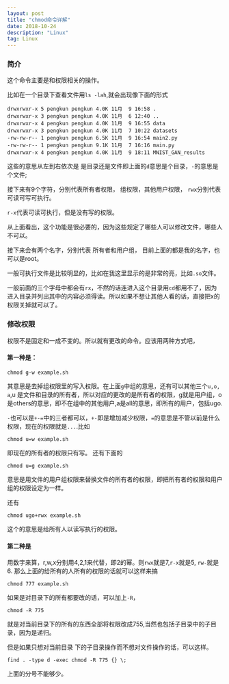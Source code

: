 ```yaml
---
layout: post
title: "chmod命令详解"
date: 2018-10-24
description: "Linux"
tag: Linux
---   
```


### 简介
这个命令主要是和权限相关的操作。

比如在一个目录下查看文件用`ls -lah`,就会出现像下面的形式

```
drwxrwxr-x 5 pengkun pengkun 4.0K 11月  9 16:58 .
drwxrwxr-x 3 pengkun pengkun 4.0K 11月  6 12:40 ..
drwxrwxr-x 4 pengkun pengkun 4.0K 11月  9 16:55 data
drwxrwxr-x 3 pengkun pengkun 4.0K 11月  7 10:22 datasets
-rw-rw-r-- 1 pengkun pengkun 6.5K 11月  9 16:54 main2.py
-rw-rw-r-- 1 pengkun pengkun 9.1K 11月  7 16:16 main.py
drwxrwxr-x 4 pengkun pengkun 4.0K 11月  9 18:11 MNIST_GAN_results

```

这些的意思从左到右依次是
是目录还是文件即上面的`d`意思是个目录，`-`的意思是个文件;

接下来有9个字符，分别代表所有者权限， 组权限，其他用户权限，
`rwx`分别代表可读可写可执行。

`r-x`代表可读可执行，但是没有写的权限。

从上面看出，这个功能是很必要的，因为这些规定了哪些人可以修改文件，哪些人不可以。

接下来会有两个名字，分别代表 所有者和用户组， 目前上面的都是我的名字，也可以是root。

一般可执行文件是比较明显的，比如在我这里显示的是非常的亮，比如`.so`文件。

一般前面的三个字母中都会有`rx`，不然的话连进入这个目录用`cd`都用不了，因为进入目录并列出其中的内容必须得读。所以如果不想让其他人看的话，直接把x的权限关掉就可以了。

### 修改权限

权限不是固定和一成不变的。所以就有更改的命令。应该用两种方式吧，

#### 第一种是：

```
chmod g-w example.sh
```

其意思是去掉组权限里的写入权限。在上面`g`中组的意思，还有可以其他三个`u,o, a`,u 是文件和目录的所有者，所以对应的更改的是所有者的权限，g就是用户组，o是others的意思，即不在组中的其他用户,a是all的意思，即所有的用户，包括ugo.

`-`也可以是`+-=`中的三者都可以，`+-`即是增加减少权限，`=`的意思是不管以前是什么权限，现在的权限就是`...`.比如

```
chmod u=w example.sh
```

即现在的所有者的权限只有写。
还有下面的

```
chmod u=g example.sh
```
意思是用文件的用户组权限来替换文件的所有者的权限，即把所有者的权限和用户组的权限设定为一样。

还有

```
chmod ugo+rwx example.sh
```
这个的意思是给所有人以读写执行的权限。

#### 第二种是

用数字来算，r,w,x分别用4,2,1来代替，即2的幂。则`rwx`就是7,`r-x`就是5, `rw-`就是6.
那么上面的给所有的人所有的权限的话就可以这样来搞
```
chmod 777 example.sh
```
如果是对目录下的所有都要改的话，可以加上`-R`，

```
chmod -R 775
```

就是对当前目录下的所有的东西全部将权限改成755,当然也包括子目录中的子目录，因为是递归。

但是如果只想对当前目录 下的子目录操作而不想对文件操作的话，可以这样。

```
find . -type d -exec chmod -R 775 {} \;
```
上面的分号不能够少。

